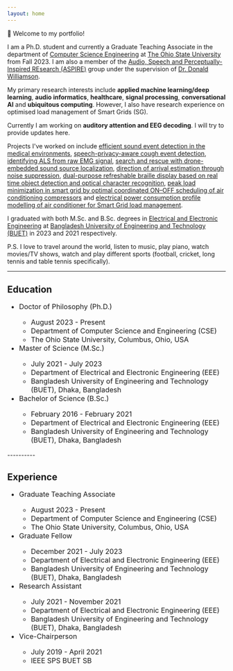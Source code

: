 ```yaml
---
layout: home
---
```


🎉 Welcome to my portfolio!

I am a Ph.D. student and currently a Graduate Teaching Associate in the department of [Computer Science Engineering][CSE-OSU] at [The Ohio State University][OSU] from Fall 2023. I am also a member of the [Audio, Speech and Perceptually-Inspired REsearch (ASPIRE)][ASPIRE] group under the supervision of [Dr. Donald Williamson][williamson-osu].

[ASPIRE]: https://the-aspire-group.github.io/
[williamson-osu]: https://engineering.osu.edu/people/williamson.413

My primary research interests include **applied machine learning/deep learning**, **audio informatics**, **healthcare**, **signal processing**, **conversational AI** and **ubiquitous computing**. However, I also have research experience on optimised load management of Smart Grids (SG).

Currently I am working on **auditory attention and EEG decoding**. I will try to provide updates here.


[CSE-OSU]: https://cse.osu.edu/
[OSU]: https://www.osu.edu/
[EEE]: https://eee.buet.ac.bd/
[BUET]: https://www.buet.ac.bd/
[arif sir]: https://scholar.google.com/citations?user=DJUPchAAAAAJ&hl=en

Projects I've worked on include [efficient sound event detection in the medical environments][asfnet], [speech-privacy-aware cough event detection][ss-ced], [identifying ALS from raw EMG signal][als], [search and rescue with drone-embedded sound source localization][sound-source-localization], [direction of arrival estimation through noise suppression][doa-estimation], [dual-purpose refreshable braille display based on real time object detection and optical character recognition][braille], [peak load minimization in smart grid by optimal coordinated ON–OFF scheduling of air conditioning compressors][peak-load-sg] and [electrical power consumption profile modelling of air conditioner for Smart Grid load management][profile-modelling-sg].

[asfnet]: https://doi.org/10.36227/techrxiv.23732205.v1
[ss-ced]: https://doi.org/10.1109/R10-HTC54060.2022.9929794
[als]: https://doi.org/10.1109/ICASSP43922.2022.9747366
[sound-source-localization]: https://doi.org/10.1186/s13636-020-00184-2
[doa-estimation]: https://doi.org/10.1109/SPICSCON48833.2019.9065151
[braille]: https://doi.org/10.1109/SPICSCON48833.2019.9065110
[profile-modelling-sg]: https://doi.org/10.1109/ICECE51571.2020.9393101
[peak-load-sg]: https://doi.org/10.1016/j.segan.2021.100545

I graduated with both M.Sc. and B.Sc. degrees in [Electrical and Electronic Engineering][EEE] at [Bangladesh University of Engineering and Technology (BUET)][BUET] in 2023 and 2021 respectively. 

P.S. I love to travel around the world, listen to music, play piano, watch movies/TV shows, watch and play different sports (football, cricket, long tennis and table tennis specifically).
<!-- My nickname is "Prangon". -->

----------

## Education
<font size="+0.5">
<ul>
     <li>Doctor of Philosophy (Ph.D.)</li>
     <ul>
          <li>August 2023 - Present</li>
          <li>Department of Computer Science and Engineering (CSE)</li>
          <li>The Ohio State University, Columbus, Ohio, USA</li>
     </ul>
     <li>Master of Science (M.Sc.)</li>
     <ul>
          <li>July 2021 - July 2023</li>
          <li>Department of Electrical and Electronic Engineering (EEE)</li>
          <li>Bangladesh University of Engineering and Technology (BUET), Dhaka, Bangladesh</li>
     </ul>
     <li>Bachelor of Science (B.Sc.)</li>
     <ul>
          <li>February 2016 - February 2021</li>
          <li>Department of Electrical and Electronic Engineering (EEE)</li>
          <li>Bangladesh University of Engineering and Technology (BUET), Dhaka, Bangladesh</li>
     </ul>
</ul>
</font>
----------

## Experience
<font size="+0.5">
<ul>
     <li>Graduate Teaching Associate</li>
     <ul>
          <li>August 2023 - Present</li>
          <li>Department of Computer Science and Engineering (CSE)</li>
          <li>The Ohio State University, Columbus, Ohio, USA</li>
     </ul>
     <li>Graduate Fellow</li>
     <ul>
          <li>December 2021 - July 2023</li>
          <li>Department of Electrical and Electronic Engineering (EEE)</li>
          <li>Bangladesh University of Engineering and Technology (BUET), Dhaka, Bangladesh</li>
     </ul>
     <li>Research Assistant</li>
     <ul>
          <li>July 2021 - November 2021</li>
          <li>Department of Electrical and Electronic Engineering (EEE)</li>
          <li>Bangladesh University of Engineering and Technology (BUET), Dhaka, Bangladesh</li>
     </ul>
     <li>Vice-Chairperson</li>
     <ul>
          <li>July 2019 - April 2021</li>
          <li>IEEE SPS BUET SB</li>
     </ul>
</ul>
</font>



